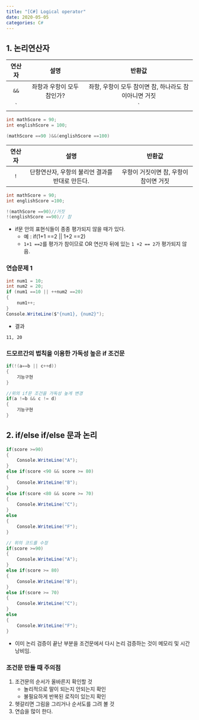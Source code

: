 ```yaml
---
title: "[C#] Logical operator"
date: 2020-05-05
categories: C#
---
```


## 1. 논리연산자

|연산자 | 설명| 반환값|
|:--:|:--:|:--:|
|`&&`| 좌항과 우항이 모두 참인가?|좌항, 우항이 모두 참이면 참, 하나라도 참이아니면 거짓|
|`||`| 좌항 혹은 우항이 하나라도 참인가?| 좌항, 우항 하나라도 참이면 참, 둘 다 참이 아니면 거짓|

```csharp
int mathScore = 90;
int englishScore = 100;

(mathScore ==90 )&&(englishScore ==100)
```

|연산자 | 설명| 반환값|
|:--:|:--:|:--:|
|`!`|단항연산자, 우항의 불리언 결과를 반대로 만든다.| 우항이 거짓이면 참, 우항이 참이면 거짓|

```csharp
int mathScore = 90;
int englishScore =100;

!(mathScore ==90)//거짓
!(englishScore ==90)// 참
```

- if문 안의 표현식들이 종종 평가되지 않을 때가 있다.
    - 예 : if(1+1 ==2 || 1+2 ==2)
    - `1+1 ==2`를 평가가 참이므로 OR 연산자 뒤에 있는 `1 +2 == 2`가 평가되지 않음.

### 연습문제 1

```csharp
int num1 = 10;
int num2 = 20;
if (num1 ==10 || ++num2 ==20)
{
    num1++;
}
Console.WriteLine($"{num1}, {num2}");
```

- 결과

```
11, 20
```

### 드모르간의 법칙을 이용한 가독성 높은 if 조건문

```csharp
if(!(a==b || c++d))
{
    기능구현
}

//위의 if문 조건을 가독성 높게 변경
if(a !=b && c != d)
{
    기능구현
}
```

## 2. if/else if/else 문과 논리

```csharp
if(score >=90)
{
    Console.WriteLine("A");
}
else if(score <90 && score >= 80)
{
    Console.WriteLine("B");
}
else if(score <80 && score >= 70)
{
    Console.WriteLine("C");
}
else
{
    Console.WriteLine("F");
}

// 위의 코드를 수정
if(score >=90)
{
    Console.WriteLine("A");
}
else if(score >= 80)
{
    Console.WriteLine("B");
}
else if(score >= 70)
{
    Console.WriteLine("C");
}
else
{
    Console.WriteLine("F");
}
```

- 이미 논리 검증이 끝난 부분을 조건문에서 다시 논리 검증하는 것이 메모리 및 시간 낭비임.

### 조건문 만들 때 주의점

1. 조건문의 순서가 올바른지 확인할 것
    - 놀리적으로 말이 되는지 안되는지 확인
    - 불필요하게 반복된 로직이 있는지 확인
2. 헷갈리면 그림을 그리거나 순서도를 그려 볼 것
3. 연습을 많이 한다.